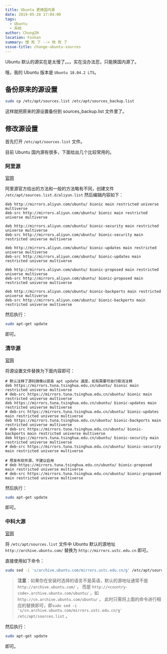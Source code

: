 ```yaml
---
title: Ubuntu 更换国内源
date: 2019-05-28 17:04:00
tags:
  - Ubuntu
  - 系统
author: ChungZH
location: Foshan
summary: 慢 死 了 --> 快 死 了
vssue-title: change-ubuntu-sources
---
```


Ubuntu 默认的源实在是太慢了。。。实在没办法忍，只能换国内源了。

哦，我的 Ubuntu 版本是 `Ubuntu 18.04.2 LTS`。

<!-- More --> <!-- more -->

## 备份原来的源设置

```bash
sudo cp /etc/apt/sources.list /etc/apt/sources_backup.list
```

这样就把原来的源设置备份到 sources_backup.list 文件里了。

## 修改源设置

首先打开 `/etc/apt/sources.list` 文件。

目前 Ubuntu 国内源有很多，下面给出几个比较常用的。

### 阿里源

[官网](https://mirrors.aliyun.com)

阿里源官方给出的方法和一般的方法略有不同，创建文件 `/etc/apt/sources.list.d/aliyun.list` 然后编辑内容如下：

```
deb http://mirrors.aliyun.com/ubuntu/ bionic main restricted universe multiverse
deb-src http://mirrors.aliyun.com/ubuntu/ bionic main restricted universe multiverse

deb http://mirrors.aliyun.com/ubuntu/ bionic-security main restricted universe multiverse
deb-src http://mirrors.aliyun.com/ubuntu/ bionic-security main restricted universe multiverse

deb http://mirrors.aliyun.com/ubuntu/ bionic-updates main restricted universe multiverse
deb-src http://mirrors.aliyun.com/ubuntu/ bionic-updates main restricted universe multiverse

deb http://mirrors.aliyun.com/ubuntu/ bionic-proposed main restricted universe multiverse
deb-src http://mirrors.aliyun.com/ubuntu/ bionic-proposed main restricted universe multiverse

deb http://mirrors.aliyun.com/ubuntu/ bionic-backports main restricted universe multiverse
deb-src http://mirrors.aliyun.com/ubuntu/ bionic-backports main restricted universe multiverse
```

然后执行：

```bash
sudo apt-get update
```

即可。

### 清华源

[官网](https://mirror.tuna.tsinghua.edu.cn/help/ubuntu/)

将源设置文件替换为下面内容即可：

```
# 默认注释了源码镜像以提高 apt update 速度，如有需要可自行取消注释
deb https://mirrors.tuna.tsinghua.edu.cn/ubuntu/ bionic main restricted universe multiverse
# deb-src https://mirrors.tuna.tsinghua.edu.cn/ubuntu/ bionic main restricted universe multiverse
deb https://mirrors.tuna.tsinghua.edu.cn/ubuntu/ bionic-updates main restricted universe multiverse
# deb-src https://mirrors.tuna.tsinghua.edu.cn/ubuntu/ bionic-updates main restricted universe multiverse
deb https://mirrors.tuna.tsinghua.edu.cn/ubuntu/ bionic-backports main restricted universe multiverse
# deb-src https://mirrors.tuna.tsinghua.edu.cn/ubuntu/ bionic-backports main restricted universe multiverse
deb https://mirrors.tuna.tsinghua.edu.cn/ubuntu/ bionic-security main restricted universe multiverse
# deb-src https://mirrors.tuna.tsinghua.edu.cn/ubuntu/ bionic-security main restricted universe multiverse

# 预发布软件源，不建议启用
# deb https://mirrors.tuna.tsinghua.edu.cn/ubuntu/ bionic-proposed main restricted universe multiverse
# deb-src https://mirrors.tuna.tsinghua.edu.cn/ubuntu/ bionic-proposed main restricted universe multiverse
```

然后执行：

```bash
sudo apt-get update
```

即可。

### 中科大源

[官网](https://mirrors.ustc.edu.cn/ubuntu/)

将 `/etc/apt/sources.list` 文件中 Ubuntu 默认的源地址 `http://archive.ubuntu.com/` 替换为 `http://mirrors.ustc.edu.cn` 即可。

直接使用如下命令：

```bash
sudo sed -i 's/archive.ubuntu.com/mirrors.ustc.edu.cn/g' /etc/apt/sources.list
```

> **注意**：如果你在安装时选择的语言不是英语，默认的源地址通常不是 `http://archive.ubuntu.com/` ， 而是 `http://<country-code>.archive.ubuntu.com/ubuntu/` ，如 `http://cn.archive.ubuntu.com/ubuntu/` ， 此时只需将上面的命令进行相应的替换即可，即`sudo sed -i 's/cn.archive.ubuntu.com/mirrors.ustc.edu.cn/g' /etc/apt/sources.list` 。

然后执行：

```bash
sudo apt-get update
```

即可。

<Vssue title="change-ubuntu-sources" />
